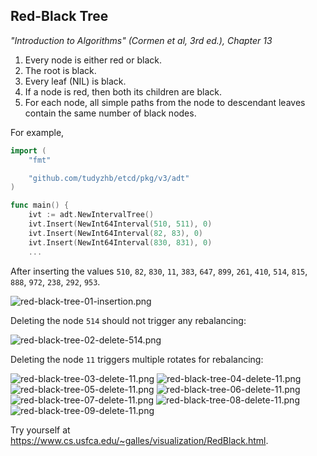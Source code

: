 
## Red-Black Tree

*"Introduction to Algorithms" (Cormen et al, 3rd ed.), Chapter 13*

1. Every node is either red or black.
2. The root is black.
3. Every leaf (NIL) is black.
4. If a node is red, then both its children are black.
5. For each node, all simple paths from the node to descendant leaves contain the
same number of black nodes.

For example,

```go
import (
    "fmt"

    "github.com/tudyzhb/etcd/pkg/v3/adt"
)

func main() {
    ivt := adt.NewIntervalTree()
    ivt.Insert(NewInt64Interval(510, 511), 0)
    ivt.Insert(NewInt64Interval(82, 83), 0)
    ivt.Insert(NewInt64Interval(830, 831), 0)
    ...
```

After inserting the values `510`, `82`, `830`, `11`, `383`, `647`, `899`, `261`, `410`, `514`, `815`, `888`, `972`, `238`, `292`, `953`.

![red-black-tree-01-insertion.png](img/red-black-tree-01-insertion.png)

Deleting the node `514` should not trigger any rebalancing:

![red-black-tree-02-delete-514.png](img/red-black-tree-02-delete-514.png)

Deleting the node `11` triggers multiple rotates for rebalancing:

![red-black-tree-03-delete-11.png](img/red-black-tree-03-delete-11.png)
![red-black-tree-04-delete-11.png](img/red-black-tree-04-delete-11.png)
![red-black-tree-05-delete-11.png](img/red-black-tree-05-delete-11.png)
![red-black-tree-06-delete-11.png](img/red-black-tree-06-delete-11.png)
![red-black-tree-07-delete-11.png](img/red-black-tree-07-delete-11.png)
![red-black-tree-08-delete-11.png](img/red-black-tree-08-delete-11.png)
![red-black-tree-09-delete-11.png](img/red-black-tree-09-delete-11.png)

Try yourself at https://www.cs.usfca.edu/~galles/visualization/RedBlack.html.
